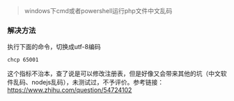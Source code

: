 > windows下cmd或者powershell运行php文件中文乱码  

### 解决方法
执行下面的命令，切换成utf-8编码
```
chcp 65001
``` 

这个指标不治本，查了说是可以修改注册表，但是好像又会带来其他的坑（中文软件乱码、nodejs乱码），未测试过，不予评价。参考链接：https://www.zhihu.com/question/54724102